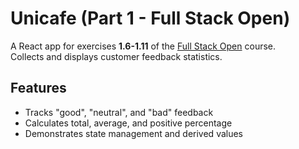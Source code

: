 # Unicafe (Part 1 - Full Stack Open)

A React app for exercises **1.6-1.11** of the [Full Stack Open](https://fullstackopen.com) course.  
Collects and displays customer feedback statistics.

## Features
- Tracks "good", "neutral", and "bad" feedback
- Calculates total, average, and positive percentage
- Demonstrates state management and derived values
